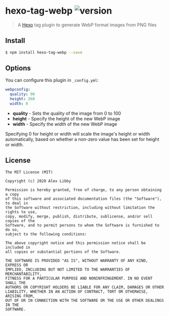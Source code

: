 # hexo-tag-webp ![version](https://img.shields.io/badge/version-1.0.0-blue)
> A [Hexo](https://hexo.io) tag plugin to generate WebP format images from PNG files 

## Install
```bash
$ npm install hexo-tag-webp --save
```

## Options
You can configure this plugin in `_config.yml`:

```yaml
webpconfig:
  quality: 90
  height: 260
  width: 0
```

- **quality** - Sets the quality of the image from 0 to 100
- **height** - Specify the height of the new WebP image
- **width** - Specify the width of the new WebP image

Specifying 0 for height or width will scale the image's height or width automatically, based on whether a non-zero value has been set for height or width.

## License
    The MIT License (MIT)

    Copyright (c) 2020 Alex Libby

    Permission is hereby granted, free of charge, to any person obtaining a copy 
    of this software and associated documentation files (the "Software"), to deal in 
    the Software without restriction, including without limitation the rights to use, 
    copy, modify, merge, publish, distribute, sublicense, and/or sell copies of the 
    Software, and to permit persons to whom the Software is furnished to do so, 
    subject to the following conditions:

    The above copyright notice and this permission notice shall be included in
    all copies or substantial portions of the Software.

    THE SOFTWARE IS PROVIDED "AS IS", WITHOUT WARRANTY OF ANY KIND, EXPRESS OR
    IMPLIED, INCLUDING BUT NOT LIMITED TO THE WARRANTIES OF MERCHANTABILITY,
    FITNESS FOR A PARTICULAR PURPOSE AND NONINFRINGEMENT. IN NO EVENT SHALL THE
    AUTHORS OR COPYRIGHT HOLDERS BE LIABLE FOR ANY CLAIM, DAMAGES OR OTHER
    LIABILITY, WHETHER IN AN ACTION OF CONTRACT, TORT OR OTHERWISE, ARISING FROM, 
    OUT OF OR IN CONNECTION WITH THE SOFTWARE OR THE USE OR OTHER DEALINGS IN THE 
    SOFTWARE.
